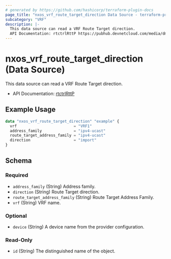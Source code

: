 ```yaml
---
# generated by https://github.com/hashicorp/terraform-plugin-docs
page_title: "nxos_vrf_route_target_direction Data Source - terraform-provider-nxos"
subcategory: "VRF"
description: |-
  This data source can read a VRF Route Target direction.
  API Documentation: rtctrlRttP https://pubhub.devnetcloud.com/media/dme-docs-10-2-2/docs/Routing%20and%20Forwarding/rtctrl:RttP/
---
```


# nxos_vrf_route_target_direction (Data Source)

This data source can read a VRF Route Target direction.

- API Documentation: [rtctrlRttP](https://pubhub.devnetcloud.com/media/dme-docs-10-2-2/docs/Routing%20and%20Forwarding/rtctrl:RttP/)

## Example Usage

```terraform
data "nxos_vrf_route_target_direction" "example" {
  vrf                         = "VRF1"
  address_family              = "ipv4-ucast"
  route_target_address_family = "ipv4-ucast"
  direction                   = "import"
}
```

<!-- schema generated by tfplugindocs -->
## Schema

### Required

- `address_family` (String) Address family.
- `direction` (String) Route Target direction.
- `route_target_address_family` (String) Route Target Address Family.
- `vrf` (String) VRF name.

### Optional

- `device` (String) A device name from the provider configuration.

### Read-Only

- `id` (String) The distinguished name of the object.
